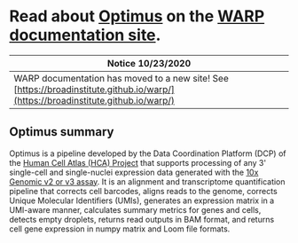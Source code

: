 
# Read about [Optimus](https://broadinstitute.github.io/warp/documentation/Pipelines/Optimus_Pipeline/#introduction-to-the-optimus-workflow) on the [WARP documentation site](https://broadinstitute.github.io/warp/).


| Notice 10/23/2020 | 
| --- |
| WARP documentation has moved to a new site! See [https://broadinstitute.github.io/warp/](https://broadinstitute.github.io/warp/) |

## Optimus summary

Optimus is a pipeline developed by the Data Coordination Platform (DCP) of the [Human Cell Atlas (HCA) Project](https://data.humancellatlas.org/) that supports processing of any 3' single-cell and single-nuclei expression data generated with the [10x Genomic v2 or v3 assay](https://www.10xgenomics.com/solutions/single-cell/). It is an alignment and transcriptome quantification pipeline that corrects cell barcodes, aligns reads to the genome, corrects Unique Molecular Identifiers (UMIs), generates an expression matrix in a UMI-aware manner, calculates summary metrics for genes and cells, detects empty droplets, returns read outputs in BAM format, and returns cell gene expression in numpy matrix and Loom file formats. 
